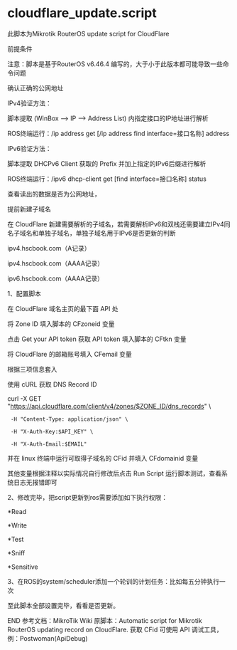 # cloudflare_update.script
此脚本为Mikrotik RouterOS update script for CloudFlare

前提条件

注意：脚本是基于RouterOS v6.46.4 编写的，大于小于此版本都可能导致一些命令问题

确认正确的公网地址

IPv4验证方法：

脚本提取 (WinBox –> IP –> Address List) 内指定接口的IP地址进行解析

ROS终端运行：/ip address get [/ip address find interface=接口名称] address

IPv6验证方法：

脚本提取 DHCPv6 Client 获取的 Prefix 并加上指定的IPv6后缀进行解析

ROS终端运行：/ipv6 dhcp-client get [find interface=接口名称] status

查看读出的数据是否为公网地址，

提前新建子域名

在 CloudFlare 新建需要解析的子域名，若需要解析IPv6和双栈还需要建立IPv4同名子域名和单独子域名，单独子域名用于IPv6是否更新的判断

ipv4.hscbook.com（A记录）

ipv4.hscbook.com（AAAA记录）

ipv6.hscbook.com（AAAA记录）


1、配置脚本

在 CloudFlare 域名主页的最下面 API 处

将 Zone ID 填入脚本的 CFzoneid 变量

点击 Get your API token 获取 API token 填入脚本的 CFtkn 变量

将 CloudFlare 的邮箱账号填入 CFemail 变量

根据三项信息套入

使用 cURL 获取 DNS Record ID

curl -X GET "https://api.cloudflare.com/client/v4/zones/$ZONE_ID/dns_records" \

     -H "Content-Type: application/json" \
     
     -H "X-Auth-Key:$API_KEY" \
     
     -H "X-Auth-Email:$EMAIL"
     
并在 linux 终端中运行可取得子域名的 CFid 并填入 CFdomainid 变量

其他变量根据注释以实际情况自行修改后点击 Run Script 运行脚本测试，查看系统日志无报错即可

2、修改完毕，把script更新到ros需要添加如下执行权限：

*Read

*Write

*Test

*Sniff

*Sensitive

3、在ROS的system/scheduler添加一个轮训的计划任务：比如每五分钟执行一次

至此脚本全部设置完毕，看看是否更新。

END
参考文档：MikroTik Wiki
原脚本：Automatic script for Mikrotik RouterOS updating record on CloudFlare.
获取 CFid 可使用 API 调试工具，例：Postwoman(ApiDebug)

